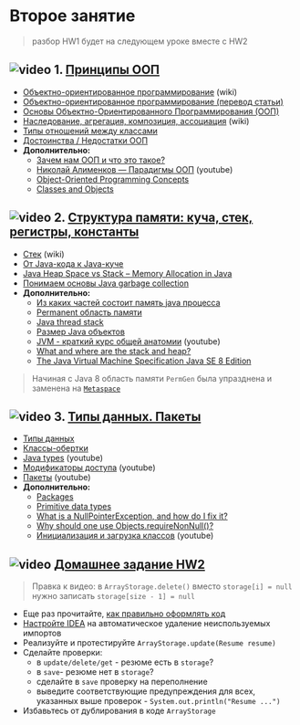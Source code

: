 
# Второе занятие
> разбор HW1 будет на следующем уроке вместе с HW2
## ![video](https://cloud.githubusercontent.com/assets/13649199/13672715/06dbc6ce-e6e7-11e5-81a9-04fbddb9e488.png) 1. [Принципы ООП](https://drive.google.com/open?id=0B_4NpoQW1xfpOHpyYWhOMGQ4VXc)
 - [Объектно-ориентированное программирование](https://ru.wikipedia.org/wiki/Объектно-ориентированное_программирование) (wiki)
 - [Объектно-ориентированное программирование (перевод статьи)](http://info.javarush.ru/translation/2016/01/28/Объектно-ориентированное-программирование-перевод-статьи-.html)
- [Основы Объектно-Ориентированного Программирования (ООП)](https://github.com/ichimax/Core-Java-Interview-Questions/blob/master/Questions/1.%20OOP.md)
- [Наследование, агрегация, композиция, ассоциация](https://ru.wikipedia.org/wiki/Диаграмма_классов#Взаимосвязи) (wiki)
- [Типы отношений между классами](http://www.intuit.ru/studies/courses/16/16/lecture/27107?page=4)
- [Достоинства / Недостатки ООП](http://www.intuit.ru/studies/courses/16/16/lecture/27107?page=5)
- **Дополнительно:**
  - [Зачем нам ООП и что это такое?](https://habrahabr.ru/post/148015/)
  - [Николай Алименков — Парадигмы ООП](https://www.youtube.com/watch?v=G6LJkWwZGuc) (youtube)
  - [Object-Oriented Programming Concepts](https://docs.oracle.com/javase/tutorial/java/concepts/index.html)
  - [Classes and Objects](https://docs.oracle.com/javase/tutorial/java/javaOO/index.html)
  
## ![video](https://cloud.githubusercontent.com/assets/13649199/13672715/06dbc6ce-e6e7-11e5-81a9-04fbddb9e488.png) 2. [Структура памяти: куча, стек, регистры, константы](https://drive.google.com/open?id=0B_4NpoQW1xfpZHRnTEhNWmk5Xzg)
  - [Стек](https://ru.wikipedia.org/wiki/Стек) (wiki)
  - [От Java-кода к Java-куче](https://www.ibm.com/developerworks/ru/library/j-codetoheap/index.html)
  - [Java Heap Space vs Stack – Memory Allocation in Java](https://www.journaldev.com/4098/java-heap-space-vs-stack-memory)
  - [Понимаем основы Java garbage collection](http://ggenikus.github.io/blog/2014/05/04/gc)
  - **Дополнительно:**
    - [Из каких частей состоит память java процесса](http://habrahabr.ru/post/117274/)
    - [Permanent область памяти](http://www.javaspecialist.ru/2011/04/permanent.html)
    - [Java thread stack](http://www.javaspecialist.ru/2011/04/java-thread-stack.html)
    - [Размер Java объектов](http://habrahabr.ru/post/134102/)
    - [JVM - краткий курс общей анатомии](https://www.youtube.com/watch?v=-fcj6EL9rc4) (youtube)
    - [What and where are the stack and heap?](http://stackoverflow.com/questions/79923/what-and-where-are-the-stack-and-heap#24171266)
    - [The Java Virtual Machine Specification Java SE 8 Edition](https://docs.oracle.com/javase/specs/jvms/se8/jvms8.pdf)
       
> Начиная с Java 8 область памяти `PermGen` была упразднена и заменена на [`Metaspace`](https://www.javacodegeeks.com/2013/02/java-8-from-permgen-to-metaspace.html)

## ![video](https://cloud.githubusercontent.com/assets/13649199/13672715/06dbc6ce-e6e7-11e5-81a9-04fbddb9e488.png) 3. [Типы данных. Пакеты](https://drive.google.com/open?id=0B_4NpoQW1xfpQzRVTHg1LVhvOEk)
  - [Типы данных](http://www.intuit.ru/studies/courses/16/16/lecture/27111)
  - [Классы-обертки](http://www.intuit.ru/studies/courses/16/16/lecture/27129?page=2)
  - [Java types](https://www.youtube.com/watch?v=hqirUFitj9c&index=7&list=PLwwk4BHih4fgYGHmAL-2ZCymrYHXO69GN) (youtube)
  - [Модификаторы доступа](https://www.youtube.com/watch?v=e14xUIUc6y0) (youtube)
  - [Пакеты](https://www.youtube.com/watch?v=zGKFmG-ygWQ&list=PLwwk4BHih4fgYGHmAL-2ZCymrYHXO69GN&index=9) (youtube)
  - **Дополнительно:**
    - [Packages](https://docs.oracle.com/javase/tutorial/java/package/index.html)
    - [Primitive data types](https://docs.oracle.com/javase/tutorial/java/nutsandbolts/datatypes.html)
    - [What is a NullPointerException, and how do I fix it?](https://stackoverflow.com/questions/218384/what-is-a-nullpointerexception-and-how-do-i-fix-it)
    - [Why should one use Objects.requireNonNull()?](https://stackoverflow.com/questions/45632920/why-should-one-use-objects-requirenonnull)
    - [Инициализация и загрузка классов](https://www.youtube.com/watch?v=TdvnGw_KcFY) (youtube)

## ![video](https://cloud.githubusercontent.com/assets/13649199/13672715/06dbc6ce-e6e7-11e5-81a9-04fbddb9e488.png) [Домашнее задание HW2](https://drive.google.com/open?id=0B_4NpoQW1xfpWUxUVWx5MFpCZkE)
> Правка к видео: в `ArrayStorage.delete()` вместо `storage[i] = null` нужно записать `storage[size - 1] = null`

- Еще раз прочитайте, [как правильно оформлять код](https://drive.google.com/file/d/1BfVe2KaUxWCAB8R3RKSyM8tmWZBv-J-9/view?usp=sharing)
- [Настройте IDEA](https://stackoverflow.com/questions/12585253/how-to-remove-unused-imports-in-intellij-idea-on-commit) на автоматическое удаление неиспользуемых импортов
- Реализуйте и протестируйте `ArrayStorage.update(Resume resume)`
- Сделайте проверки:
  - в `update/delete/get` - резюме есть в `storage`?
  - в `save`- резюме нет в `storage`?
  - сделайте в `save` проверку на переполнение
  - выведите соответствующие предупреждения для всех, указанных выше проверок - `System.out.println("Resume ...")`
- Избавьтесь от дублирования в коде `ArrayStorage`
